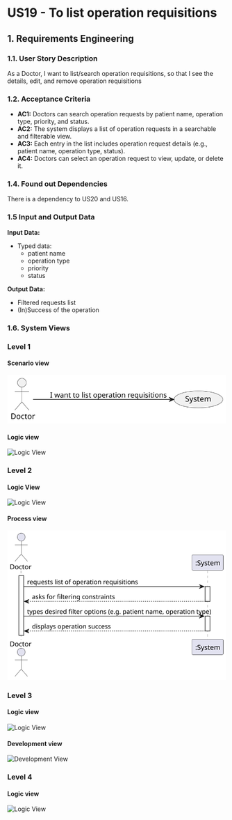 # US19 - To list operation requisitions


## 1. Requirements Engineering

### 1.1. User Story Description

As a Doctor, I want to list/search operation requisitions, so that I see the details,
edit, and remove operation requisitions

### 1.2. Acceptance Criteria

* **AC1:** Doctors can search operation requests by patient name, operation type, priority, and status.
* **AC2:** The system displays a list of operation requests in a searchable and filterable view.
* **AC3:** Each entry in the list includes operation request details (e.g., patient name, operation type,
status).
* **AC4:** Doctors can select an operation request to view, update, or delete it.


### 1.4. Found out Dependencies

There is a dependency to US20 and US16.

### 1.5 Input and Output Data

**Input Data:**

* Typed data:
    * patient name
    * operation type
    * priority
    * status

**Output Data:**

* Filtered requests list
* (In)Success of the operation

### 1.6. System Views

### Level 1

#### Scenario view

![Case Diagram](views/case-diagram.svg)

#### Logic view

![Logic View](views/level1-logic.svg)

### Level 2

#### Logic View

![Logic View](views/logic-view-lvl2.svg)

#### Process view

![Sequence Diagram](views/sequence-diagram.svg)

### Level 3

#### Logic view

![Logic View](views/logic-view-lvl3.svg)


#### Development view

![Development View](views/dev-view-lvl3.svg)

### Level 4

#### Logic view

![Logic View](views/logic-view-lvl4.svg)


